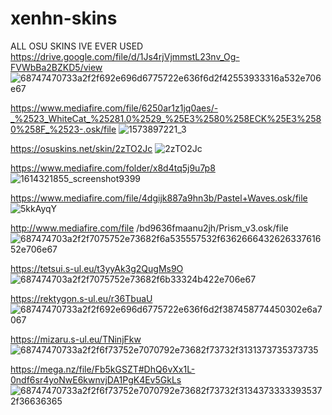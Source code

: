 # xenhn-skins
ALL OSU SKINS IVE EVER USED
https://drive.google.com/file/d/1Js4rjVjmmstL23nv_Og-FVWbBa2BZKD5/view
![68747470733a2f2f692e696d6775722e636f6d2f42553933316a532e706e67](https://user-images.githubusercontent.com/69603538/160230386-6e49b26e-56e1-4e7e-90e9-6aac1b47260c.png)

https://www.mediafire.com/file/6250ar1z1jq0aes/-_%2523_WhiteCat_%25281.0%2529_%25E3%2580%258ECK%25E3%2580%258F_%2523-.osk/file
![1573897221_3](https://user-images.githubusercontent.com/69603538/160230373-b7fc0b48-484d-4940-9d28-27eb50898e6e.jpg)

https://osuskins.net/skin/2zTO2Jc
![2zTO2Jc](https://user-images.githubusercontent.com/69603538/160230395-3826b385-0e63-4026-8d61-9aeba803b63b.jpg)

https://www.mediafire.com/folder/x8d4tq5j9u7p8
![1614321855_screenshot9399](https://user-images.githubusercontent.com/69603538/160230428-522a0280-f3d4-4606-a569-3ee471302eea.jpg)

https://www.mediafire.com/file/4dgijk887a9hn3b/Pastel+Waves.osk/file
![5kkAyqY](https://user-images.githubusercontent.com/69603538/160230498-43ac651c-c109-4976-b5da-56dcf6e04721.jpg)

http://www.mediafire.com/file
/bd9636fmaanu2jh/Prism_v3.osk/file![687474703a2f2f7075752e73682f6a535557532f636266643262633761652e706e67](https://user-images.githubusercontent.com/69603538/160230538-d53c8fca-137f-497e-8932-06096781be53.png)

https://tetsui.s-ul.eu/t3yyAk3g2QugMs9O
![687474703a2f2f7075752e73682f6b33324b422e706e67](https://user-images.githubusercontent.com/69603538/160230586-578cbf78-f6a2-470c-899e-4481afbf5dee.png)

https://rektygon.s-ul.eu/r36TbuaU
![68747470733a2f2f692e696d6775722e636f6d2f387458774450302e6a7067](https://user-images.githubusercontent.com/69603538/160230628-0c44fb4f-cd22-41ac-86f1-18bad754b2b4.jpg)

https://mizaru.s-ul.eu/TNinjFkw
![68747470733a2f2f6f73752e7070792e73682f73732f3131373735373735](https://user-images.githubusercontent.com/69603538/160230646-33a13929-0f37-4470-aee7-fb50e896c6ce.jpg)

https://mega.nz/file/Fb5kGSZT#DhQ6vXx1L-0ndf6sr4yoNwE6kwnvjDA1PgK4Ev5GkLs
![68747470733a2f2f6f73752e7070792e73682f73732f31343733333935372f36636365](https://user-images.githubusercontent.com/69603538/160230650-45b5a30b-a040-488f-bfd0-3b6de321930c.jpg)
